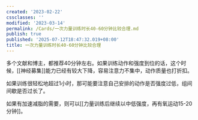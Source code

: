 ```yaml
---
created: '2023-02-22'
cssclasses: ''
modified: '2023-03-14'
permalink: /Cards/一次力量训练时长40-60分钟比较合理.md
publish: true
published: '2025-07-12T18:47:32.019+08:00'
title: 一次力量训练时长40-60分钟比较合理
---
```

多个文献和博主，都推荐40分钟左右。如果训练动作和强度到位的话，这个时候，[[神经募集]]能力已经有较大下降，容易注意力不集中，动作质量也打折扣。

如果训练很轻松地超过1小时，那可能要注意自己安排的动作是否强度过低，组间间歇是否过长了。

如果有加速减脂的需要，则可以[[力量训练后继续以中低强度，再有氧运动15-20分钟]]。
